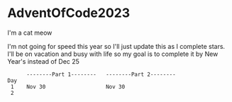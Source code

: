 # AdventOfCode2023
I'm a cat meow

I'm not going for speed this year so I'll just update this as I complete stars. I'll be on vacation and busy with life so my goal is to complete it by New Year's instead of Dec 25

```
      --------Part 1--------   --------Part 2--------
Day       
 1    Nov 30                   Nov 30
 2  